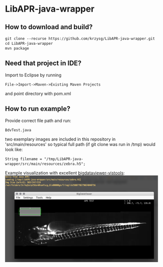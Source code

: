 # LibAPR-java-wrapper


## How to download and build?

```
git clone --recurse https://github.com/krzysg/LibAPR-java-wrapper.git
cd LibAPR-java-wrapper
mvn package
```

## Need that project in IDE?
Import to Eclipse by running
```
File->Import->Maven->Existing Maven Projects
```
and point directory with pom.xml


## How to run example?
Provide correct file path and run:

```
BdvTest.java
```

two exemplary images are included in this repository in 'src/main/resources' so typical full path (if git clone was run in /tmp) would look like:
```
String filename = "/tmp/LibAPR-java-wrapper/src/main/resources/zebra.h5";
```

Example visualization with excellent [bigdataviewer-vistools](https://github.com/bigdataviewer/bigdataviewer-vistools):
![run with provided zebra.h5](src/main/resources/screen.png/?raw=true)
